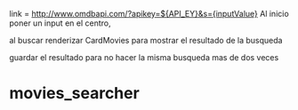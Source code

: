 link = http://www.omdbapi.com/?apikey=${API_EY}&s={inputValue}
Al inicio poner un input en el centro, 

al buscar renderizar CardMovies para mostrar el resultado de la busqueda

guardar el resultado para no hacer la misma busqueda mas de dos veces
# movies_searcher
